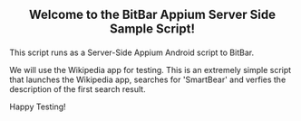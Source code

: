 ## <p align='center'>Welcome to the BitBar Appium Server Side Sample Script!</p>

This script runs as a Server-Side Appium Android script to BitBar.

We will use the Wikipedia app for testing. This is an extremely simple script that launches the Wikipedia app, searches for 'SmartBear' and verfies the description of the first search result.

Happy Testing!